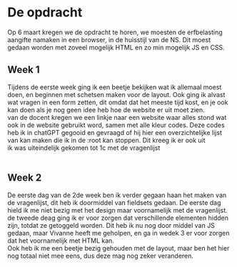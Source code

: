 <h1>De opdracht</h1>
Op 6 maart kregen we de opdracht te horen, we moesten de erfbelasting aangifte namaken in een browser, in de huisstijl van de NS. Dit moest gedaan worden met zoveel mogelijk HTML en zo min mogelijk JS en CSS.
<h2>Week 1</h2>
Tijdens de eerste week ging ik een beetje bekijken wat ik allemaal moest doen, en beginnen met schetsen maken voor de layout. Ook ging ik alvast wat vragen in een form zetten, dit omdat dat het meeste tijd kost, en je ook kan doen als je nog geen idee heb hoe de website er uit moet zien.<br>
van de docent kregen we een linkje naar een website waar alles stond wat ook in de website gebruikt word, samen met alle kleur codes. Deze codes heb ik in chatGPT gegooid en gevraagd of hij hier een overzichtelijke lijst van kan maken die ik in de :root kan stoppen. Dit kreeg ik er ook uit<br>
ik was uiteindelijk gekomen tot 1c met de vragenlijst<br><br>
<h2>Week 2</h2>
De eerste dag van de 2de week ben ik verder gegaan haan het maken van de vragenlijst, dit heb ik doormiddel van fieldsets gedaan. De eerste dag hield ik me niet bezig met het design maar voornamelijk met de vragenlijst.<br>
de tweede deag ging ik er voor zorgen dat verschillende elementen hidden zijn, totdat ze getoggeld worden. Dit heb ik nu nog door middel van JS gedaan, maar Vivanne heeft me geholpen, en ga in wedek 3 er voor zorgen dat het voornamelijk met HTML kan.<br>
Ook heb ik me een beetje bezig gehouden met de layout, maar ben het hier nog totaal niet mee eens, dus deze mag nog zeker veranderen.
